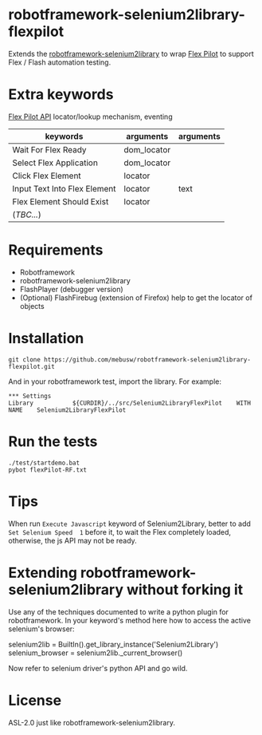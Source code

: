 robotframework-selenium2library-flexpilot
==========================================
Extends the [robotframework-selenium2library](https://github.com/rtomac/robotframework-selenium2library/ "robotframework-selenium2library") to wrap [Flex Pilot](https://github.com/mde/flex-pilot) to support Flex / Flash automation testing. 


Extra keywords
==============

[Flex Pilot API](https://github.com/mde/flex-pilot/wiki/api)
locator/lookup mechanism, eventing

| keywords                     | arguments      | arguments |
| ----                         | ----           | ----      |
| Wait For Flex Ready          | dom_locator   |           |
| Select Flex Application      | dom_locator   |           |
| Click Flex Element           | locator        |           |
| Input Text Into Flex Element | locator        | text      |
| Flex Element Should Exist    | locator        |           |
| (*TBC...*)                   |                |           |


Requirements
============
* Robotframework
* robotframework-selenium2library
* FlashPlayer (debugger version)
* (Optional) FlashFirebug (extension of Firefox) help to get the locator of objects

Installation
============

    git clone https://github.com/mebusw/robotframework-selenium2library-flexpilot.git

And in your robotframework test, import the library. For example:

    *** Settings
    Library           ${CURDIR}/../src/Selenium2LibraryFlexPilot    WITH NAME    Selenium2LibraryFlexPilot


Run the tests
=============

    ./test/startdemo.bat
    pybot flexPilot-RF.txt

Tips
====

When run `Execute Javascript` keyword of Selenium2Library, better to add `Set Selenium Speed  1` before it, to wait the Flex completely loaded, otherwise, the js API may not be ready.


Extending robotframework-selenium2library without forking it
============================================================
Use any of the techniques documented to write a python plugin for robotframework.
In your keyword's method here how to access the active selenium's browser:

   selenium2lib = BuiltIn().get_library_instance('Selenium2Library')
   selenium_browser = selenium2lib._current_browser()

Now refer to selenium driver's python API and go wild.

    
License
=======
ASL-2.0 just like robotframework-selenium2library.
